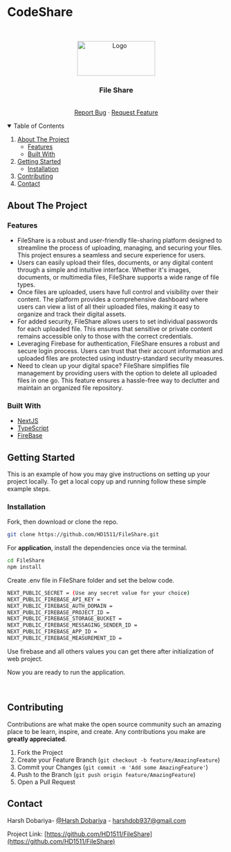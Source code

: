 # CodeShare

<!-- PROJECT LOGO -->
<br />
<p align="center">
  <a href="https://github.com/othneildrew/Best-README-Template">
    <img src="https://www.pngitem.com/pimgs/m/148-1485060_file-sharing-hd-png-download.png" alt="Logo" width="180" height="80">
  </a>

  <h3 align="center">File Share</h3>

  <p align="center">
    <br />
    <a href="https://github.com/harshil-270/FileShare/issues">Report Bug</a>
    ·
    <a href="https://github.com/harshil-270/FileShare/issues">Request Feature</a>
  </p>
</p>



<!-- TABLE OF CONTENTS -->
<details open="open">
  <summary>Table of Contents</summary>
  <ol>
    <li>
      <a href="#about-the-project">About The Project</a>
      <ul>
        <li><a href="#features">Features</a></li>
        <li><a href="#built-with">Built With</a></li>
      </ul>
    </li>
    <li>
      <a href="#getting-started">Getting Started</a>
      <ul>
        <li><a href="#installation">Installation</a></li>
      </ul>
    </li>
    <li><a href="#contributing">Contributing</a></li>
    <li><a href="#contact">Contact</a></li>
  </ol>
</details>



<!-- ABOUT THE PROJECT -->
## About The Project

### Features

- FileShare is a robust and user-friendly file-sharing platform designed to streamline the process of uploading, managing, and securing your files. This project ensures a seamless and secure experience for users. <br />
- Users can easily upload their files, documents, or any digital content through a simple and intuitive interface. Whether it's images, documents, or multimedia files, FileShare supports a wide range of file types.<br/>
- Once files are uploaded, users have full control and visibility over their content. The platform provides a comprehensive dashboard where users can view a list of all their uploaded files, making it easy to organize and track their digital assets.<br/>
- For added security, FileShare allows users to set individual passwords for each uploaded file. This ensures that sensitive or private content remains accessible only to those with the correct credentials.<br/>
- Leveraging Firebase for authentication, FileShare ensures a robust and secure login process. Users can trust that their account information and uploaded files are protected using industry-standard security measures.<br />
- Need to clean up your digital space? FileShare simplifies file management by providing users with the option to delete all uploaded files in one go. This feature ensures a hassle-free way to declutter and maintain an organized file repository. <br />

### Built With

* [NextJS](https://nextjs.org/)
* [TypeScript](https://www.typescriptlang.org/)
* [FireBase](https://firebase.google.com/docs/)

<!-- GETTING STARTED -->
## Getting Started

This is an example of how you may give instructions on setting up your project locally.
To get a local copy up and running follow these simple example steps.

### Installation


Fork, then download or clone the repo.
```bash
git clone https://github.com/HD1511/FileShare.git
```

For **application**, install the dependencies once via the terminal.
```bash
cd FileShare
npm install
```

Create .env file in FileShare folder and set the below code.
```bash
NEXT_PUBLIC_SECRET = (Use any secret value for your choice)
NEXT_PUBLIC_FIREBASE_API_KEY =
NEXT_PUBLIC_FIREBASE_AUTH_DOMAIN =
NEXT_PUBLIC_FIREBASE_PROJECT_ID =
NEXT_PUBLIC_FIREBASE_STORAGE_BUCKET =
NEXT_PUBLIC_FIREBASE_MESSAGING_SENDER_ID =
NEXT_PUBLIC_FIREBASE_APP_ID =
NEXT_PUBLIC_FIREBASE_MEASUREMENT_ID =
```

Use firebase and all others values you can get there after initialization of web project.

Now you are ready to run the application.

<br />

<!-- CONTRIBUTING -->
## Contributing

Contributions are what make the open source community such an amazing place to be learn, inspire, and create. Any contributions you make are **greatly appreciated**.

1. Fork the Project
2. Create your Feature Branch (`git checkout -b feature/AmazingFeature`)
3. Commit your Changes (`git commit -m 'Add some AmazingFeature'`)
4. Push to the Branch (`git push origin feature/AmazingFeature`)
5. Open a Pull Request


<!-- CONTACT -->
## Contact

Harsh Dobariya- [@Harsh Dobariya](https://www.linkedin.com/in/harsh-dobariya-718908226/) - harshdob937@gmail.com

Project Link: [https://github.com/HD1511/FileShare](https://github.com/HD1511/FileShare)


<!-- MARKDOWN LINKS & IMAGES -->
<!-- https://www.markdownguide.org/basic-syntax/#reference-style-links -->
[product-screenshot]: images/dashboard.PNG